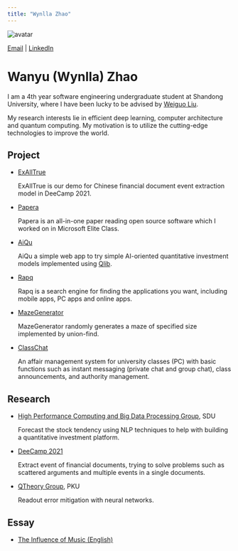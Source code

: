 ```yaml
---
title: "Wynlla Zhao"
---
```


![avatar](./wyzhao2.jpg)

[Email](mailto:wanyugogo@gmail.com) \| [LinkedIn](https://www.linkedin.com/in/wyzhao/)

# Wanyu (Wynlla) Zhao

I am a 4th year software engineering undergraduate student at Shandong University, where I have been lucky to be advised by [Weiguo Liu](https://faculty.sdu.edu.cn/liuweiguo1/en/index/608648/list/index.htm).

My research interests lie in efficient deep learning, computer architecture and quantum computing. My motivation is to utilize the cutting-edge technologies to improve the world. 

## Project
- [ExAllTrue](https://exalltrue.github.io/eedc4/)
  
  ExAllTrue is our demo for Chinese financial document event extraction model in DeeCamp 2021.
  

- [Papera](https://github.com/paperadar)

  Papera is an all-in-one paper reading open source software which I worked on in Microsoft Elite Class.
  
  
- [AiQu](http://118.31.7.210/aiqu) 

  AiQu a simple web app to try simple AI-oriented quantitative investment models implemented using [Qlib](https://github.com/microsoft/qlib).


- [Rapq](https://github.com/wy-go/Rapq)

  Rapq is a search engine for finding the applications you want, including mobile apps, PC apps and online apps.


- [MazeGenerator](https://github.com/wy-go/MazeGenerator)

  MazeGenerator randomly generates a maze of specified size implemented by union-find.
  
  
- [ClassChat](https://github.com/wy-go/ClassChat)

  An affair management system for university classes (PC) with basic functions such as instant messaging (private chat and group chat), class announcements, and authority management.



## Research

- [High Performance Computing and Big Data Processing Group](https://www.sc.sdu.edu.cn/info/1011/1002.htm), SDU

  Forecast the stock tendency using NLP techniques to help with building a quantitative investment platform.

- [DeeCamp 2021](https://deecamp.com/#/home)

  Extract event of financial documents, trying to solve problems such as scattered arguments and multiple events in a single documents.

- [QTheory Group](http://cfcs.pku.edu.cn/english/people/faculty/xiaoyuan/index.htm), PKU

  Readout error mitigation with neural networks.
  

## Essay

- [The Influence of Music (English)](https://drive.google.com/file/d/1dKUXeIqX75Y9yWAdef0moNYm0CAfDTKB/view?usp=sharing)
